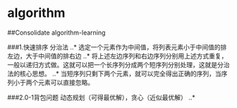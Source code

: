 # algorithm
##Consolidate algorithm-learning

###1.快速排序 分治法
..* 选定一个元素作为中间值，将列表元素小于中间值的排左边，大于中间值的排右边
..* 将上述左边序列和右边序列分别用上述方式重复，一般以递归方式做。这就可以把一个长序列分成两个短序列分别处理，这就是分治法的核心思想。
..* 当短序列只剩下两个元素，就可以完全得出正确的序列，当序列小于两个元素可以直接忽略。


###2.0-1背包问题 动态规划（可得最优解），贪心（近似最优解）
..* 
